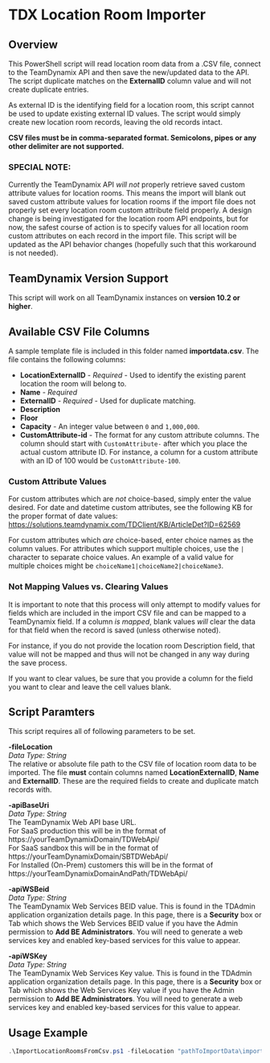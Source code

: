# TDX Location Room Importer

## Overview ##
This PowerShell script will read location room data from a .CSV file, connect to the TeamDynamix API and then save the new/updated data to the API. The script duplicate matches on the **ExternalID** column value and will not create duplicate entries. 

As external ID is the identifying field for a location room, this script cannot be used to update existing external ID values. The script would simply create new location room records, leaving the old records intact.

**CSV files must be in comma-separated format. Semicolons, pipes or any other delimiter are not supported.**

### SPECIAL NOTE: ###
Currently the TeamDynamix API *will not* properly retrieve saved custom attribute values for location rooms. This means the import will blank out saved custom attribute values for location rooms if the import file does not properly set every location room custom attribute field properly. A design change is being investigated for the location room API endpoints, but for now, the safest course of action is to specify values for all location room custom attributes on each record in the import file. This script will be updated as the API behavior changes (hopefully such that this workaround is not needed).

## TeamDynamix Version Support ##
This script will work on all TeamDynamix instances on **version 10.2 or higher**.

## Available CSV File Columns ##
A sample template file is included in this folder named **importdata.csv**.  The file contains the following columns:

- **LocationExternalID** - *Required* - Used to identify the existing parent location the room will belong to.
- **Name** - *Required*
- **ExternalID** - *Required* - Used for duplicate matching.
- **Description**
- **Floor**
- **Capacity** - An integer value between `0` and `1,000,000`.
- **CustomAttribute-id** - The format for any custom attribute columns. The column should start with `CustomAttribute-` after which you place the actual custom attribute ID. For instance, a column for a custom attribute with an ID of 100 would be `CustomAttribute-100`.

### Custom Attribute Values ###
For custom attributes which are *not* choice-based, simply enter the value desired. For date and datetime custom attributes, see the following KB for the proper format of date values:  
https://solutions.teamdynamix.com/TDClient/KB/ArticleDet?ID=62569

For custom attributes which *are* choice-based, enter choice names as the column values. For attributes which support multiple choices, use the `|` character to separate choice values. An example of a valid value for multiple choices might be `choiceName1|choiceName2|choiceName3`.

### Not Mapping Values vs. Clearing Values ###
It is important to note that this process will only attempt to modify values for fields which are included in the import CSV file and can be mapped to a TeamDynamix field. If a column *is mapped*, blank values *will* clear the data for that field when the record is saved (unless otherwise noted).

For instance, if you do not provide the location room Description field, that value will not be mapped and thus will not be changed in any way during the save process.

If you want to clear values, be sure that you provide a column for the field you want to clear and leave the cell values blank.

## Script Paramters ##
This script requires all of following parameters to be set.

**-fileLocation**  
*Data Type: String*  
The relative or absolute file path to the CSV file of location room data to be imported. The file **must** contain columns named **LocationExternalID**, **Name** and **ExternalID**. These are the required fields to create and duplicate match records with.

**-apiBaseUri**  
*Data Type: String*  
The TeamDynamix Web API base URL.  
For SaaS production this will be in the format of https://yourTeamDynamixDomain/TDWebApi/  
For SaaS sandbox this will be in the format of https://yourTeamDynamixDomain/SBTDWebApi/  
For Installed (On-Prem) customers this will be in the format of https://yourTeamDynamixDomainAndPath/TDWebApi/

**-apiWSBeid**  
*Data Type: String*  
The TeamDynamix Web Services BEID value. This is found in the TDAdmin application organization details page. In this page, there is a **Security** box or Tab which shows the Web Services BEID value if you have the Admin permission to **Add BE Administrators**. You will need to generate a web services key and enabled key-based services for this value to appear.

**-apiWSKey**  
*Data Type: String*  
The TeamDynamix Web Services Key value. This is found in the TDAdmin application organization details page. In this page, there is a **Security** box or Tab which shows the Web Services Key value if you have the Admin permission to **Add BE Administrators**. You will need to generate a web services key and enabled key-based services for this value to appear.

## Usage Example ##
```powershell
.\ImportLocationRoomsFromCsv.ps1 -fileLocation "pathToImportData\importData.csv" -apiBaseUri "https://yourTeamDynamixDomain/TDWebApi/" -apiWSBeid "apiWSBeidFromTDAdmin" -apiWSKey "apiWSKeyFromTDAdmin"
```